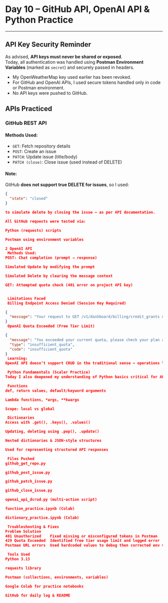 #  Day 10 – GitHub API, OpenAI API & Python Practice

---

##  API Key Security Reminder

As advised, **API keys must never be shared or exposed**.  
Today, all authentication was handled using **Postman Environment Variables** (marked as `secret`) and securely passed in headers.

- My OpenWeatherMap key used earlier has been revoked.
- For GitHub and OpenAI APIs, I used secure tokens handled only in code or Postman environment.
- No API keys were pushed to GitHub.



##  APIs Practiced

### GitHub REST API

####  Methods Used:
- `GET`: Fetch repository details
- `POST`: Create an issue
- `PATCH`: Update issue (title/body)
- `PATCH (close)`: Close issue (used instead of DELETE)

####  Note:
GitHub **does not support true DELETE for issues**, so I used:
```json
{
  "state": "closed"
}

to simulate delete by closing the issue — as per API documentation.

All GitHub requests were tested via:

Python (requests) scripts

Postman using environment variables

2 OpenAI API
 Methods Used:
POST: Chat completion (prompt → response)

Simulated Update by modifying the prompt

Simulated Delete by clearing the message context

GET: Attempted quota check (401 error on project API key)


 Limitations Faced
 Billing Endpoint Access Denied (Session Key Required)

{
  "message": "Your request to GET /v1/dashboard/billing/credit_grants must be made with a session key (that is, it can only be made from the browser). You made it with the following key type: ."
}
 OpenAI Quota Exceeded (Free Tier Limit)

{
  "message": "You exceeded your current quota, please check your plan and billing details. For more information on this error, read the docs: https://platform.openai.com/docs/guides/error-codes/api-errors.",
  "type": "insufficient_quota",
  "code": "insufficient_quota"
}
 Learning:
OpenAI API doesn’t support CRUD in the traditional sense — operations like update and delete are simulated by sending new prompts or clearing context.

 Python Fundamentals (Scaler Practice)
Today I also deepened my understanding of Python basics critical for API & LLM work:

 Functions
def, return values, default/keyword arguments

Lambda functions, *args, **kwargs

Scope: local vs global

 Dictionaries
Access with .get(), .keys(), .values()

Updating, deleting using .pop(), .update()

Nested dictionaries & JSON-style structures

Used for representing structured API responses

 Files Pushed
github_get_repo.py

github_post_issue.py

github_patch_issue.py

github_close_issue.py

openai_api_dcrud.py (multi-action script)

function_practice.ipynb (Colab)

dictionary_practice.ipynb (Colab)

 Troubleshooting & Fixes
Problem	Solution
401 Unauthorized	Fixed missing or misconfigured tokens in Postman
429 Quota Exceeded	Identified free tier usage limit and logged error
Postman URL errors	Used hardcoded values to debug then corrected env variables

 Tools Used
Python 3.13

requests library

Postman (collections, environments, variables)

Google Colab for practice notebooks

GitHub for daily log & README
